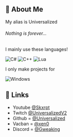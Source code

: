 
## 🚀 About Me
My alias is Universalized
###### Nothing is forever...

I mainly use these languages! 

![C#](https://img.shields.io/badge/C%23-239120?style=for-the-badge&logo=c-sharp&logoColor=white) ![C++](https://img.shields.io/badge/C%2B%2B-00599C?style=for-the-badge&logo=c%2B%2B&logoColor=white) ![Lua](https://img.shields.io/badge/Lua-2C2D72?style=for-the-badge&logo=lua&logoColor=white)

I only make projects for 

![Windows](https://img.shields.io/badge/Windows-0078D6?style=for-the-badge&logo=windows&logoColor=white)

## 🔗 Links

- Youtube [@Skxrpt](https://youtube.com/@Skxrpt)
- Twitch [@UniversalizedV2](https://www.twitch.tv/universalizedv2)
- Github = [@Universalized](https://www.github.com/Universalized)
- Vacban = [@xen0](https://vacban.wtf/members/70676/)
- Discord = [@Gweaking](https://discordapp.com/users/1369459025607135295)
